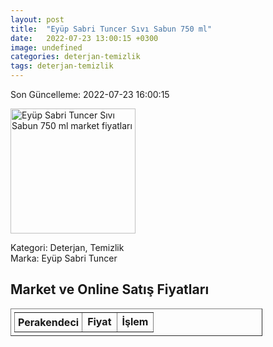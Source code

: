 ```yaml
---
layout: post
title:  "Eyüp Sabri Tuncer Sıvı Sabun 750 ml"
date:   2022-07-23 13:00:15 +0300
image: undefined
categories: deterjan-temizlik
tags: deterjan-temizlik
---
```


Son Güncelleme: 2022-07-23 16:00:15

<img src="undefined" width="200" alt="Eyüp Sabri Tuncer Sıvı Sabun 750 ml market fiyatları" />

Kategori: Deterjan, Temizlik
<br />
Marka: Eyüp Sabri Tuncer

<h2>Market ve Online Satış Fiyatları</h2>

<table border="1" style="padding: 5px;width:80%;">
  <tr>
    <td style="padding: 5px;"><strong>Perakendeci</strong></td>
    <td><strong>Fiyat</strong></td>
    <td><strong>İşlem</strong></td>
  </tr>
  
</table>
